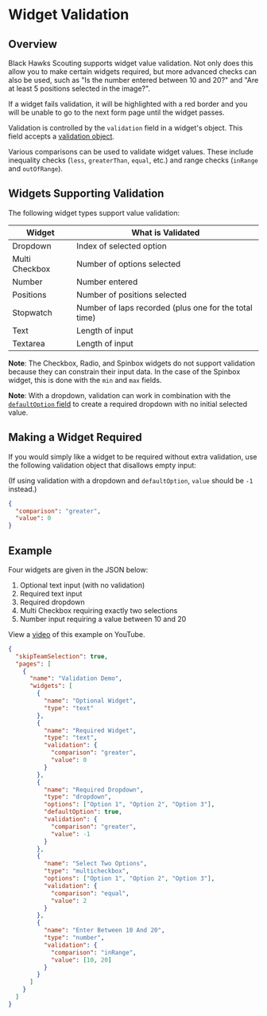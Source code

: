 # Widget Validation

## Overview

Black Hawks Scouting supports widget value validation. Not only does this allow you to make certain widgets required, but more advanced checks can also be used, such as "Is the number entered between 10 and 20?" and "Are at least 5 positions selected in the image?".

If a widget fails validation, it will be highlighted with a red border and you will be unable to go to the next form page until the widget passes.

Validation is controlled by the `validation` field in a widget's object. This field accepts a [validation object](config.md#validation-object).

Various comparisons can be used to validate widget values. These include inequality checks (`less`, `greaterThan`, `equal`, etc.) and range checks (`inRange` and `outOfRange`).

## Widgets Supporting Validation

The following widget types support value validation:

| Widget | What is Validated |
| --- | --- |
| Dropdown | Index of selected option |
| Multi Checkbox | Number of options selected |
| Number | Number entered |
| Positions | Number of positions selected |
| Stopwatch | Number of laps recorded (plus one for the total time) |
| Text | Length of input |
| Textarea | Length of input |

**Note**: The Checkbox, Radio, and Spinbox widgets do not support validation because they can constrain their input data. In the case of the Spinbox widget, this is done with the `min` and `max` fields.

**Note**: With a dropdown, validation can work in combination with the [`defaultOption` field](config.md#dropdown) to create a required dropdown with no initial selected value.

## Making a Widget Required

If you would simply like a widget to be required without extra validation, use the following validation object that disallows empty input:

(If using validation with a dropdown and `defaultOption`, `value` should be `-1` instead.)

```json
{
  "comparison": "greater",
  "value": 0
}
```

## Example

Four widgets are given in the JSON below:

1. Optional text input (with no validation)
2. Required text input
3. Required dropdown
4. Multi Checkbox requiring exactly two selections
5. Number input requiring a value between 10 and 20

View a [video](https://youtu.be/vYKmJzZvk8Y) of this example on YouTube.

```json
{
  "skipTeamSelection": true,
  "pages": [
    {
      "name": "Validation Demo",
      "widgets": [
        {
          "name": "Optional Widget",
          "type": "text"
        },
        {
          "name": "Required Widget",
          "type": "text",
          "validation": {
            "comparison": "greater",
            "value": 0
          }
        },
        {
          "name": "Required Dropdown",
          "type": "dropdown",
          "options": ["Option 1", "Option 2", "Option 3"],
          "defaultOption": true,
          "validation": {
            "comparison": "greater",
            "value": -1
          }
        },
        {
          "name": "Select Two Options",
          "type": "multicheckbox",
          "options": ["Option 1", "Option 2", "Option 3"],
          "validation": {
            "comparison": "equal",
            "value": 2
          }
        },
        {
          "name": "Enter Between 10 And 20",
          "type": "number",
          "validation": {
            "comparison": "inRange",
            "value": [10, 20]
          }
        }
      ]
    }
  ]
}
```
